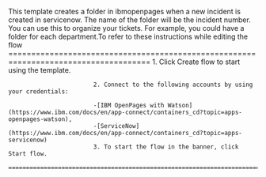 This template creates a folder in ibmopenpages when a new incident is created in servicenow. The name of the folder will be the incident number. You can use this to organize your tickets. For example, you could have a folder for each department.To refer to these instructions while editing the flow
        =====================================================================================
                            1. Click Create flow to start using the template.

                            2. Connect to the following accounts by using your credentials:

                            -[IBM OpenPages with Watson] (https://www.ibm.com/docs/en/app-connect/containers_cd?topic=apps-openpages-watson), 
                            -[ServiceNow] (https://www.ibm.com/docs/en/app-connect/containers_cd?topic=apps-servicenow)
                            3. To start the flow in the banner, click Start flow.
        ==========================================================================================